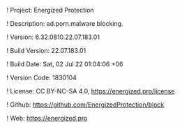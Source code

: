 ! Project: Energized Protection

! Description: ad.porn.malware blocking.

! Version: 6.32.0810.22.07.183.01

! Build Version: 22.07.183.01

! Build Date: Sat, 02 Jul 22 01:04:06 +06

! Version Code: 1830104

! License: CC BY-NC-SA 4.0, https://energized.pro/license

! Github: https://github.com/EnergizedProtection/block

! Web: https://energized.pro
